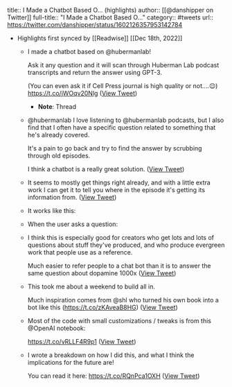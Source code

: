 title:: I Made a Chatbot Based O... (highlights)
author:: [[@danshipper on Twitter]]
full-title:: "I Made a Chatbot Based O..."
category:: #tweets
url:: https://twitter.com/danshipper/status/1602126357953142784

- Highlights first synced by [[Readwise]] [[Dec 18th, 2022]]
	- I made a chatbot based on @hubermanlab! 
	  
	  Ask it any question and it will scan through Huberman Lab podcast transcripts and return the answer using GPT-3.
	  
	  (You can even ask it if Cell Press journal is high quality or not....😉) https://t.co/jWOqv20Nlg ([View Tweet](https://twitter.com/danshipper/status/1602126357953142784))
		- **Note**: Thread
	- @hubermanlab I love listening to @hubermanlab podcasts, but I also find that I often have a specific question related to something that he's already covered.
	  
	  It's a pain to go back and try to find the answer by scrubbing through old episodes. 
	  
	  I think a chatbot is a really great solution. ([View Tweet](https://twitter.com/danshipper/status/1602126723830644736))
	- It seems to mostly get things right already, and with a little extra work I can get it to tell you where in the episode it's getting its information from. ([View Tweet](https://twitter.com/danshipper/status/1602126909772636160))
	- It works like this:
	- When the user asks a question:
	- I think this is especially good for creators who get lots and lots of questions about stuff they've produced, and who produce evergreen work that people use as a reference.
	  
	  Much easier to refer people to a chat bot than it is to answer the same question about dopamine 1000x ([View Tweet](https://twitter.com/danshipper/status/1602129345467875330))
	- This took me about a weekend to build all in. 
	  
	  Much inspiration comes from @shl who turned his own book into a bot like this (https://t.co/zKAveaB8HG) ([View Tweet](https://twitter.com/danshipper/status/1602129823823970305))
	- Most of the code with small customizations / tweaks is from this @OpenAI notebook:
	  
	  https://t.co/vRLLF4R9p1 ([View Tweet](https://twitter.com/danshipper/status/1602130045715288070))
	- I wrote a breakdown on how I did this, and what I think the implications for the future are! 
	  
	  You can read it here: https://t.co/RQnPca1OXH ([View Tweet](https://twitter.com/danshipper/status/1603782905108389888))